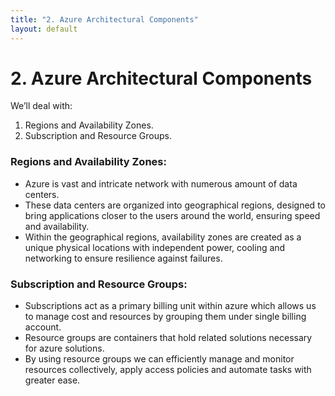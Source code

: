 ```yaml
---
title: "2. Azure Architectural Components"
layout: default
---
```


# 2. Azure Architectural Components

We’ll deal with:

1. Regions and Availability Zones.
2. Subscription and Resource Groups.

### Regions and Availability Zones:

- Azure is vast and intricate network with numerous amount of data centers.
- These data centers are organized into geographical regions, designed to bring applications closer to the users around the world, ensuring speed and availability.
- Within the geographical regions, availability zones are created as a unique physical locations with independent power, cooling and networking to ensure resilience against failures.

### Subscription and Resource Groups:

- Subscriptions act as a primary billing unit within azure which allows us to manage cost and resources by grouping them under single billing account.
- Resource groups are containers that hold related solutions necessary for azure solutions.
- By using resource groups we can efficiently manage and monitor resources collectively, apply access policies and automate tasks with greater ease.

